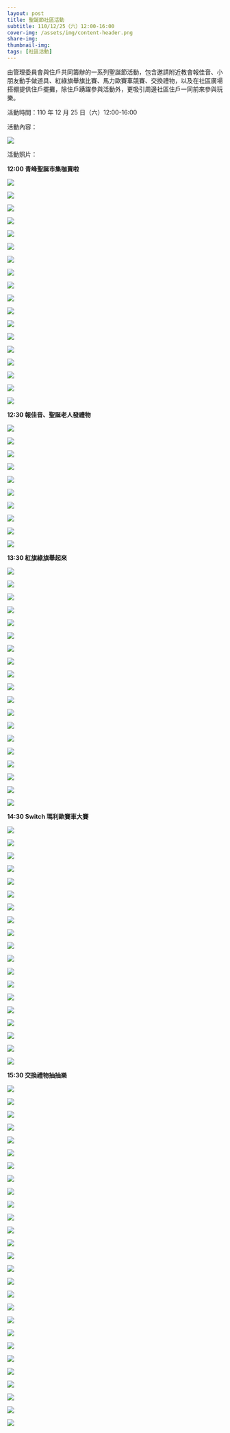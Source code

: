 ```yaml
---
layout: post
title: 聖誕節社區活動
subtitle: 110/12/25（六）12:00-16:00 
cover-img: /assets/img/content-header.png
share-img: 
thumbnail-img:
tags: [社區活動]
---
```


由管理委員會與住戶共同籌辦的一系列聖誕節活動，包含邀請附近教會報佳音、小朋友動手做道具、紅綠旗舉旗比賽、馬力歐賽車競賽、交換禮物，以及在社區廣場搭棚提供住戶擺攤，除住戶踴躍參與活動外，更吸引周邊社區住戶一同前來參與玩樂。

活動時間：110 年 12 月 25 日（六）12:00-16:00 

活動內容：

![](https://i.imgur.com/GJh88fB.png)

活動照片：

**12:00 青峰聖誕市集咖賣啦**

![](https://i.imgur.com/FGdnqYB.png)

![](https://i.imgur.com/rIvb5xQ.png)

![](https://i.imgur.com/yMcZ18D.jpg)

![](https://i.imgur.com/tioQ3Yq.jpg)

![](https://i.imgur.com/bnnkIZs.jpg)

![](https://i.imgur.com/0Sm9G8r.jpg)

![](https://i.imgur.com/G4RDo8N.jpg)

![](https://i.imgur.com/2RaETb7.jpg)

![](https://i.imgur.com/T2Retcw.jpg)

![](https://i.imgur.com/kxr2Ib7.jpg)

![](https://i.imgur.com/GQYqwKs.jpg)

![](https://i.imgur.com/Ga2ucDv.jpg)

![](https://i.imgur.com/T0tJNuX.jpg)

![](https://i.imgur.com/77RlSB1.jpg)

![](https://i.imgur.com/MCXoIV0.jpg)

![](https://i.imgur.com/V0TSOsV.jpg)

![](https://i.imgur.com/yZ9EmEt.jpg)

![](https://i.imgur.com/36EQCIZ.jpg)


**12:30 報佳音、聖誕老人發禮物**

![](https://i.imgur.com/m27GCOO.jpg)

![](https://i.imgur.com/m27GCOO.jpg)

![](https://i.imgur.com/e9ptKE9.jpg)

![](https://i.imgur.com/T2Retcw.jpg)

![](https://i.imgur.com/Ybwv1ek.jpg)

![](https://i.imgur.com/YcWLCcQ.jpg)

![](https://i.imgur.com/dS6RWCK.jpg)

![](https://i.imgur.com/LdHd6kE.jpg)

![](https://i.imgur.com/0jqEh3o.jpg)

![](https://i.imgur.com/NLi0m81.jpg)

**13:30 紅旗綠旗舉起來**

![](https://i.imgur.com/Bn1f3dO.png)

![](https://i.imgur.com/uljmpAq.png)

![](https://i.imgur.com/agGIcEu.jpg)

![](https://i.imgur.com/F9GNyts.jpg)

![](https://i.imgur.com/In3DXDX.jpg)

![](https://i.imgur.com/xAWkgFx.jpg)

![](https://i.imgur.com/9XWYvkX.jpg)

![](https://i.imgur.com/eDGnBpu.jpg)

![](https://i.imgur.com/ptOme4A.jpg)

![](https://i.imgur.com/SXw295g.jpg)

![](https://i.imgur.com/NaOP6KU.jpg)

![](https://i.imgur.com/OItOApo.jpg)

![](https://i.imgur.com/jLXsuWL.jpg)

![](https://i.imgur.com/lXoxVgW.jpg)

![](https://i.imgur.com/hACfdoA.jpg)

![](https://i.imgur.com/L2uGilr.jpg)

![](https://i.imgur.com/jFGnvdi.jpg)

![](https://i.imgur.com/jImagKG.jpg)

![](https://i.imgur.com/dJAFmaI.jpg)

**14:30 Switch 瑪利歐賽車大賽**

![](https://i.imgur.com/aS306zn.png)

![](https://i.imgur.com/iVyPdZZ.jpg)

![](https://i.imgur.com/HH69jFT.jpg)

![](https://i.imgur.com/gg6XnBG.jpg)

![](https://i.imgur.com/1XXjeD2.jpg)

![](https://i.imgur.com/vwY5a7B.jpg)

![](https://i.imgur.com/fFrxoyT.jpg)

![](https://i.imgur.com/DQ8XEw5.jpg)

![](https://i.imgur.com/LNIRq7a.jpg)

![](https://i.imgur.com/YUVfp2x.jpg)

![](https://i.imgur.com/uoWJt42.jpg)

![](https://i.imgur.com/hXh2Kfa.jpg)

![](https://i.imgur.com/uOI7lYO.jpg)

![](https://i.imgur.com/Al7FZxQ.jpg)

![](https://i.imgur.com/Poo3FRq.jpg)

![](https://i.imgur.com/2FUkCVY.jpg)

![](https://i.imgur.com/afaWuMs.jpg)

![](https://i.imgur.com/xXD8pPQ.jpg)

![](https://i.imgur.com/LF7z5Ni.jpg)

**15:30 交換禮物抽抽樂**

![](https://i.imgur.com/my5UDY6.png)

![](https://i.imgur.com/bG7eg1j.jpg)

![](https://i.imgur.com/CPAipQJ.jpg)

![](https://i.imgur.com/D1fGtGu.jpg)

![](https://i.imgur.com/BGOQLqZ.jpg)

![](https://i.imgur.com/LEeQwEc.jpg)

![](https://i.imgur.com/ruGp71o.jpg)

![](https://i.imgur.com/JhyVGx9.jpg)

![](https://i.imgur.com/t48u04z.jpg)

![](https://i.imgur.com/wMF5tsC.jpg)

![](https://i.imgur.com/JEFbTmR.jpg)

![](https://i.imgur.com/rdgxT9Z.jpg)

![](https://i.imgur.com/yGWpm0i.jpg)

![](https://i.imgur.com/m7jaJEB.jpg)

![](https://i.imgur.com/5zW6EHc.jpg)

![](https://i.imgur.com/hDnfQtT.jpg)

![](https://i.imgur.com/cOjMa9R.jpg)

![](https://i.imgur.com/GaBju1E.jpg)

![](https://i.imgur.com/b57YuXL.jpg)

![](https://i.imgur.com/TRAEwTA.jpg)

![](https://i.imgur.com/1w54bl2.jpg)

![](https://i.imgur.com/n1FT0L3.jpg)

![](https://i.imgur.com/MxuqWFE.jpg)

![](https://i.imgur.com/vF0n6GK.jpg)

![](https://i.imgur.com/4QNIXRK.jpg)

![](https://i.imgur.com/6sSjMOM.jpg)

![](https://i.imgur.com/v0HtwIk.jpg)
